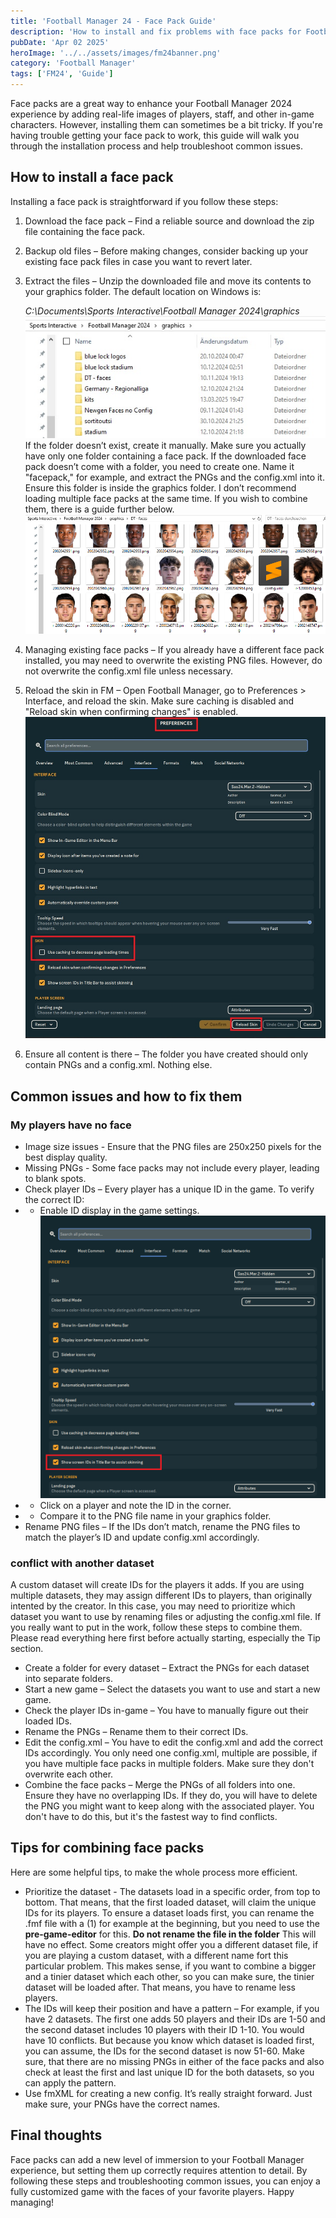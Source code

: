 ```yaml
---
title: 'Football Manager 24 - Face Pack Guide'
description: 'How to install and fix problems with face packs for Football Manager 24'
pubDate: 'Apr 02 2025'
heroImage: '../../assets/images/fm24banner.png'
category: 'Football Manager'
tags: ['FM24', 'Guide']
---
```


Face packs are a great way to enhance your Football Manager 2024 experience by adding real-life images of players, staff, and other in-game characters. However, installing them can sometimes be a bit tricky. If you're having trouble getting your face pack to work, this guide will walk you through the installation process and help troubleshoot common issues.

## How to install a face pack

Installing a face pack is straightforward if you follow these steps:

1. Download the face pack – Find a reliable source and download the zip file containing the face pack.
2. Backup old files – Before making changes, consider backing up your existing face pack files in case you want to revert later.
3. Extract the files – Unzip the downloaded file and move its contents to your graphics folder. The default location on Windows is:

   _C:\Documents\Sports Interactive\Football Manager 2024\graphics_
   ![Screenshot](../../assets/images/fm24guide/fpguide2.jpg)
   If the folder doesn’t exist, create it manually. Make sure you actually have only one folder containing a face pack.
   If the downloaded face pack doesn’t come with a folder, you need to create one. Name it "facepack," for example, and extract the PNGs and the config.xml into it. Ensure this folder is inside the graphics folder.
   I don’t recommend loading multiple face packs at the same time. If you wish to combine them, there is a guide further below. ![Screenshot](../../assets/images/fm24guide/fpguide1.png)

4. Managing existing face packs – If you already have a different face pack installed, you may need to overwrite the existing PNG files. However, do not overwrite the config.xml file unless necessary.
5. Reload the skin in FM – Open Football Manager, go to Preferences > Interface, and reload the skin. Make sure caching is disabled and "Reload skin when confirming changes" is enabled. ![Screenshot](../../assets/images/fm24guide/stadiumguide11.png)
6. Ensure all content is there – The folder you have created should only contain PNGs and a config.xml. Nothing else.

## Common issues and how to fix them

### My players have no face

- Image size issues - Ensure that the PNG files are 250x250 pixels for the best display quality.
- Missing PNGs - Some face packs may not include every player, leading to blank spots.
- Check player IDs – Every player has a unique ID in the game. To verify the correct ID:
- - Enable ID display in the game settings. ![Screenshot](../../assets/images/fm24guide/stadiumguide7.png)
- - Click on a player and note the ID in the corner.
- - Compare it to the PNG file name in your graphics folder.
- Rename PNG files – If the IDs don’t match, rename the PNG files to match the player’s ID and update config.xml accordingly.

### conflict with another dataset

A custom dataset will create IDs for the players it adds. If you are using multiple datasets, they may assign different IDs to players, than originally intented by the creator. In this case, you may need to prioritize which dataset you want to use by renaming files or adjusting the config.xml file. If you really want to put in the work, follow these steps to combine them. Please read everything here first before actually starting, especially the Tip section.

- Create a folder for every dataset – Extract the PNGs for each dataset into separate folders.
- Start a new game – Select the datasets you want to use and start a new game.
- Check the player IDs in-game – You have to manually figure out their loaded IDs.
- Rename the PNGs – Rename them to their correct IDs.
- Edit the config.xml – You have to edit the config.xml and add the correct IDs accordingly. You only need one config.xml, multiple are possible, if you have multiple face packs in multiple folders. Make sure they don't overwrite each other.
- Combine the face packs – Merge the PNGs of all folders into one. Ensure they have no overlapping IDs. If they do, you will have to delete the PNG you might want to keep along with the associated player. You don't have to do this, but it's the fastest way to find conflicts.

## Tips for combining face packs

Here are some helpful tips, to make the whole process more efficient.

- Prioritize the dataset - The datasets load in a specific order, from top to bottom. That means, that the first loaded dataset, will claim the unique IDs for its players. To ensure a dataset loads first, you can rename the .fmf file with a (1) for example at the beginning, but you need to use the **pre-game-editor** for this. **Do not rename the file in the folder** This will have no effect. Some creators might offer you a different dataset file, if you are playing a custom dataset, with a different name fort this particular problem. This makes sense, if you want to combine a bigger and a tinier dataset which each other, so you can make sure, the tinier dataset will be loaded after. That means, you have to rename less players.
- The IDs will keep their position and have a pattern – For example, if you have 2 datasets. The first one adds 50 players and their IDs are 1-50 and the second dataset includes 10 players with their ID 1-10. You would have 10 conflicts. But because you know which dataset is loaded first, you can assume, the IDs for the second dataset is now 51-60. Make sure, that there are no missing PNGs in either of the face packs and also check at least the first and last unique ID for the both datasets, so you can apply the pattern.
- Use fmXML for creating a new config. It’s really straight forward. Just make sure, your PNGs have the correct names.

## Final thoughts

Face packs can add a new level of immersion to your Football Manager experience, but setting them up correctly requires attention to detail. By following these steps and troubleshooting common issues, you can enjoy a fully customized game with the faces of your favorite players.
Happy managing!
